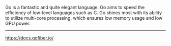 Go is a fantastic and quite elegant language. Go aims to speed the efficiency of low-level languages such as C. Go shines most with its ability to utilize multi-core processing, which ensures low memory usage and low GPU power.



----------

https://docs.gofiber.io/
